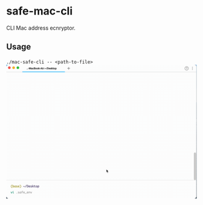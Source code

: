 # safe-mac-cli
CLI Mac address ecnryptor.

## Usage
`./mac-safe-cli -- <path-to-file>`
![](https://github.com/l3r8yJ/safe-mac-cli/blob/master/demo/safe-mac-cli.gif)
